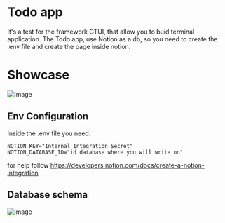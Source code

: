 # Todo app
It's a test for the framework GTUI, that allow you to buid terminal application.
The Todo app, use Notion as a db, so you need to create the .env file and create the page inside notion.
# Showcase
![image](https://github.com/user-attachments/assets/f608f7b6-4a39-465c-b1b5-e33dd88e1a87)

## Env Configuration
Inside the .env file you need:
```
NOTION_KEY="Internal Integration Secret"
NOTION_DATABASE_ID="id database where you will write on"
```
for help follow https://developers.notion.com/docs/create-a-notion-integration

## Database schema
![image](https://github.com/user-attachments/assets/75f28eac-7c70-4e29-aaf1-21f1c130ef3d)

